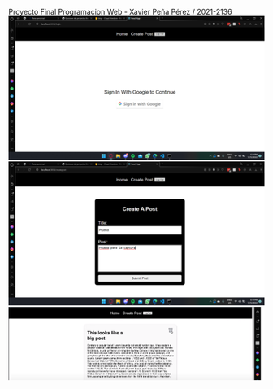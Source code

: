 Proyecto Final Programacion Web - Xavier Peña Pérez / 2021-2136
![Captura1](/src/imgs/login.png)
![Captura2](/src/imgs/create.png)
![Captura3](/src/imgs/posts.png)